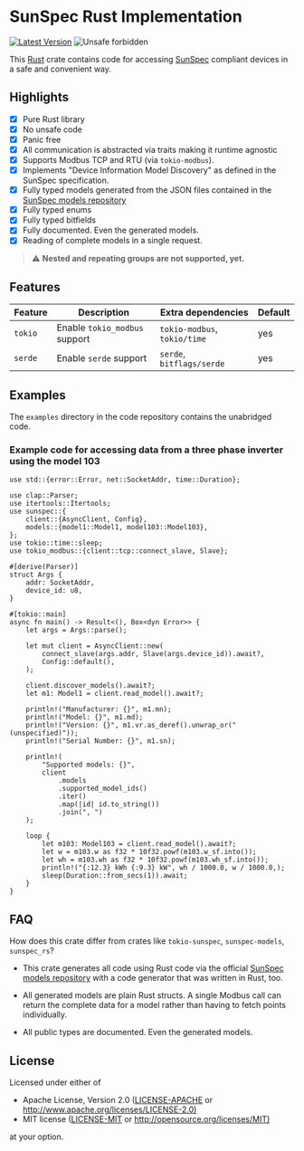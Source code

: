 # SunSpec Rust Implementation

[![Latest Version](https://img.shields.io/crates/v/sunspec.svg)](https://crates.io/crates/sunspec)
![Unsafe forbidden](https://img.shields.io/badge/unsafe-forbidden-success.svg "Unsafe forbidden")

This [Rust](https://www.rust-lang.org) crate contains code for accessing [SunSpec](https://en.wikipedia.org/wiki/SunSpec) compliant devices
in a safe and convenient way.

## Highlights

- [x] Pure Rust library
- [x] No unsafe code
- [x] Panic free
- [x] All communication is abstracted via traits making it runtime agnostic
- [x] Supports Modbus TCP and RTU (via `tokio-modbus`).
- [x] Implements "Device Information Model Discovery" as
      defined in the SunSpec specification.
- [x] Fully typed models generated from the JSON files contained in the
      [SunSpec models repository](https://github.com/sunspec/models/)
- [x] Fully typed enums
- [x] Fully typed bitfields
- [x] Fully documented. Even the generated models.
- [x] Reading of complete models in a single request.

> ⚠️ **Nested and repeating groups are not supported, yet.**

## Features

| Feature | Description                   | Extra dependencies            | Default |
| ------- | ----------------------------- | ----------------------------- | ------- |
| `tokio` | Enable `tokio_modbus` support | `tokio-modbus`, `tokio/time`  | yes     |
| `serde` | Enable `serde` support        | `serde`, `bitflags/serde`     | yes     |

## Examples

The `examples` directory in the code repository contains the unabridged code.

### Example code for accessing data from a three phase inverter using the model 103

```rust,ignore
use std::{error::Error, net::SocketAddr, time::Duration};

use clap::Parser;
use itertools::Itertools;
use sunspec::{
    client::{AsyncClient, Config},
    models::{model1::Model1, model103::Model103},
};
use tokio::time::sleep;
use tokio_modbus::{client::tcp::connect_slave, Slave};

#[derive(Parser)]
struct Args {
    addr: SocketAddr,
    device_id: u8,
}

#[tokio::main]
async fn main() -> Result<(), Box<dyn Error>> {
    let args = Args::parse();

    let mut client = AsyncClient::new(
        connect_slave(args.addr, Slave(args.device_id)).await?,
        Config::default(),
    );

    client.discover_models().await?;
    let m1: Model1 = client.read_model().await?;

    println!("Manufacturer: {}", m1.mn);
    println!("Model: {}", m1.md);
    println!("Version: {}", m1.vr.as_deref().unwrap_or("(unspecified)"));
    println!("Serial Number: {}", m1.sn);

    println!(
        "Supported models: {}",
        client
            .models
            .supported_model_ids()
            .iter()
            .map(|id| id.to_string())
            .join(", ")
    );

    loop {
        let m103: Model103 = client.read_model().await?;
        let w = m103.w as f32 * 10f32.powf(m103.w_sf.into());
        let wh = m103.wh as f32 * 10f32.powf(m103.wh_sf.into());
        println!("{:12.3} kWh {:9.3} kW", wh / 1000.0, w / 1000.0,);
        sleep(Duration::from_secs(1)).await;
    }
}
```

## FAQ

How does this crate differ from crates like `tokio-sunspec`, `sunspec-models`, `sunspec_rs`?

- This crate generates all code using Rust code via the official
  [SunSpec models repository](https://github.com/sunspec/models/)
  with a code generator that was written in Rust, too.

- All generated models are plain Rust structs. A single Modbus call
  can return the complete data for a model rather than having to fetch
  points individually.

- All public types are documented. Even the generated models.

## License

Licensed under either of

- Apache License, Version 2.0 ([LICENSE-APACHE](LICENSE-APACHE) or <http://www.apache.org/licenses/LICENSE-2.0)>
- MIT license ([LICENSE-MIT](LICENSE-MIT) or <http://opensource.org/licenses/MIT)>

at your option.
